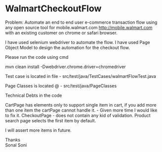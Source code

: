 # WalmartCheckoutFlow

Problem: Automate an end to end user e-commerce transaction flow using any open source tool for mobile.walmart.com http://mobile.walmart.com with an existing customer on chrome or safari browser.

I have used selenium webdriver to automate the flow. I have used Page Object Model to design the automation for the checkout flow.

Please run the code using cmd

mvn clean install -Dwebdriver.chrome.driver=chromedriver

Test case is located in file - src/test/java/TestCases/walmartFlowTest.java

Page Classes is located @ - src/test/java/PageClasses

Technical Debts in the code

CartPage has elements only to support single item in cart, if you add more than one item the cartPage cannot handle it. - Given more time I would like to fix it.
CheckoutPage - does not contain any kid of validation.
Product search page selects the first item by default.

I will assert more items in future.

Thanks<br/>
Sonal Soni
